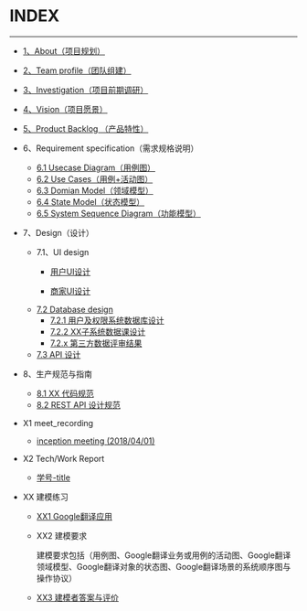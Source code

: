 # INDEX


----------


- [1、About（项目规划）](https://github.com/Meal-Order-System/DashBoard/blob/master/teamwork/About.md)

- [2、Team profile（团队组建）](https://github.com/Meal-Order-System/DashBoard/blob/master/teamwork/Team_Profile.md)

- [3、Investigation（项目前期调研）](https://github.com/Meal-Order-System/DashBoard/blob/master/teamwork/Investigation.md)

- [4、Vision（项目愿景）](https://github.com/Meal-Order-System/DashBoard/blob/master/teamwork/Vision.md)

- [5、Product Backlog （产品特性）](https://github.com/Meal-Order-System/DashBoard/blob/master/teamwork/Product_Backlog.md)

- 6、Requirement specification（需求规格说明）
  - [6.1 Usecase Diagram（用例图）](https://github.com/Meal-Order-System/DashBoard/blob/master/teamwork/Requirement_Specification.md)
  - [6.2 Use Cases（用例+活动图）]()
  - [6.3 Domian Model（领域模型）]()
  - [6.4 State Model（状态模型）](https://github.com/Meal-Order-System/DashBoard/blob/master/teamwork/img/uml_state.PNG)
  - [6.5 System Sequence Diagram（功能模型）](https://github.com/Meal-Order-System/DashBoard/blob/master/teamwork/6.5_SSD_Team_Report.md)


- 7、Design（设计）
  - 7.1、UI design
    - [用户UI设计](https://github.com/Meal-Order-System/DashBoard/blob/master/teamwork/img/UI_user_flow.png)

    - [商家UI设计](https://github.com/Meal-Order-System/DashBoard/blob/master/teamwork/img/UI_STOREOWNER_FLOW.png)
  - [7.2 Database design]()
     - [7.2.1 用户及权限系统数据库设计]()
     - [7.2.2 XX子系统数据课设计]()
     - [7.2.x 第三方数据评审结果]()
  - [7.3 API 设计](https://mealordersystem.docs.apiary.io)
      
- 8、生产规范与指南
  - [8.1 XX 代码规范](https://github.com/Meal-Order-System/DashBoard/blob/master/teamwork/Code_Style_Specification.md)
  - [8.2 REST API 设计规范](https://github.com/Meal-Order-System/DashBoard/blob/master/teamwork/REST_API_%E8%AE%BE%E8%AE%A1%E8%A7%84%E8%8C%83.md)

- X1 meet_recording
  - [inception meeting (2018/04/01)](https://github.com/Meal-Order-System/DashBoard/blob/master/teamwork/X1_meeting_record.md)

- X2 Tech/Work Report
  - [学号-title](https://github.com/Meal-Order-System/DashBoard/blob/master/teamwork/X2_Tech-Work_Report.md)

- XX 建模练习
  
  - [XX1 Google翻译应用](https://github.com/Meal-Order-System/DashBoard/blob/master/teamwork/XX1-Google%E7%BF%BB%E8%AF%91App%E4%B8%9A%E5%8A%A1%E6%8F%8F%E8%BF%B0.pdf)
  - XX2 建模要求
  
    建模要求包括（用例图、Google翻译业务或用例的活动图、Google翻译领域模型、Google翻译对象的状态图、Google翻译场景的系统顺序图与操作协议）
  - [XX3 建模者答案与评价](https://github.com/Meal-Order-System/DashBoard/blob/master/teamwork/XX3_%E5%BB%BA%E6%A8%A1%E8%80%85%E7%AD%94%E6%A1%88%E4%B8%8E%E8%AF%84%E4%BB%B7.md)

